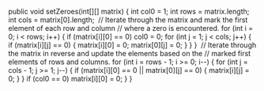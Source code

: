 public void setZeroes(int[][] matrix) {
int col0 = 1;
int rows = matrix.length;
int cols = matrix[0].length;
​
// Iterate through the matrix and mark the first element of each row and column
// where a zero is encountered.
for (int i = 0; i < rows; i++) {
if (matrix[i][0] == 0) col0 = 0;
for (int j = 1; j < cols; j++) {
if (matrix[i][j] == 0) {
matrix[i][0] = 0;
matrix[0][j] = 0;
}
}
}
​
// Iterate through the matrix in reverse and update the elements based on the
// marked first elements of rows and columns.
for (int i = rows - 1; i >= 0; i--) {
for (int j = cols - 1; j >= 1; j--) {
if (matrix[i][0] == 0 || matrix[0][j] == 0) {
matrix[i][j] = 0;
}
}
if (col0 == 0) matrix[i][0] = 0;
}
}